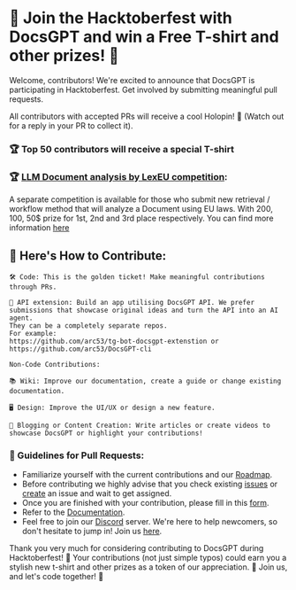 # **🎉 Join the Hacktoberfest with DocsGPT and win a Free T-shirt and other prizes! 🎉**

Welcome, contributors! We're excited to announce that DocsGPT is participating in Hacktoberfest. Get involved by submitting meaningful pull requests.

All contributors with accepted PRs will receive a cool Holopin! 🤩 (Watch out for a reply in your PR to collect it).

### 🏆 Top 50 contributors will receive a special T-shirt

### 🏆 [LLM Document analysis by LexEU competition](https://github.com/arc53/DocsGPT/blob/main/lexeu-competition.md): 
A separate competition is available for those who submit new retrieval / workflow method that will analyze a Document using EU laws.
With 200$, 100$, 50$ prize for 1st, 2nd and 3rd place respectively.
You can find more information [here](https://github.com/arc53/DocsGPT/blob/main/lexeu-competition.md)

## 📜 Here's How to Contribute:
```text
🛠️ Code: This is the golden ticket! Make meaningful contributions through PRs.

🧩 API extension: Build an app utilising DocsGPT API. We prefer submissions that showcase original ideas and turn the API into an AI agent.
They can be a completely separate repos. 
For example: 
https://github.com/arc53/tg-bot-docsgpt-extenstion or 
https://github.com/arc53/DocsGPT-cli

Non-Code Contributions:

📚 Wiki: Improve our documentation, create a guide or change existing documentation.

🖥️ Design: Improve the UI/UX or design a new feature.

📝 Blogging or Content Creation: Write articles or create videos to showcase DocsGPT or highlight your contributions!
```

### 📝 Guidelines for Pull Requests:
- Familiarize yourself with the current contributions and our [Roadmap](https://github.com/orgs/arc53/projects/2).
- Before contributing we highly advise that you check existing [issues](https://github.com/arc53/DocsGPT/issues) or [create](https://github.com/arc53/DocsGPT/issues/new/choose) an issue and wait to get assigned.
- Once you are finished with your contribution, please fill in this [form](https://airtable.com/appikMaJwdHhC1SDP/pagoblCJ9W29wf6Hf/form).
- Refer to the [Documentation](https://docs.docsgpt.cloud/).
- Feel free to join our [Discord](https://discord.gg/n5BX8dh8rU) server. We're here to help newcomers, so don't hesitate to jump in! Join us [here](https://discord.gg/n5BX8dh8rU).
  
Thank you very much for considering contributing to DocsGPT during Hacktoberfest! 🙏 Your contributions (not just simple typos) could earn you a stylish new t-shirt and other prizes as a token of our appreciation. 🎁 Join us, and let's code together! 🚀

